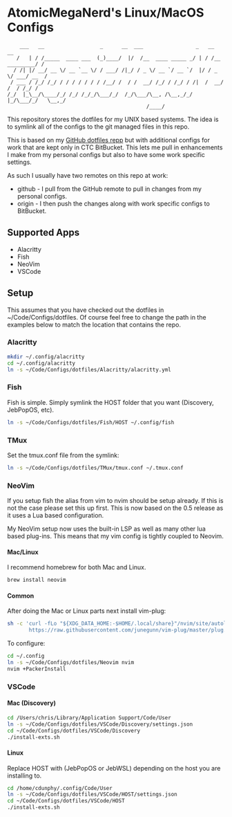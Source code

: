# AtomicMegaNerd's Linux/MacOS Configs

```
    ___   __                  _      __  ___                 _   __              __
   /   | / /_____  ____ ___  (_)____/  |/  /__  ____ _____ _/ | / /__  _________/ /
  / /| |/ __/ __ \/ __ `__ \/ / ___/ /|_/ / _ \/ __ `/ __ `/  |/ / _ \/ ___/ __  /
 / ___ / /_/ /_/ / / / / / / / /__/ /  / /  __/ /_/ / /_/ / /|  /  __/ /  / /_/ /
/_/  |_\__/\____/_/ /_/ /_/_/\___/_/  /_/\___/\__, /\__,_/_/ |_/\___/_/   \__,_/
                                             /____/
```

This repository stores the dotfiles for my UNIX based systems.  The idea is
to symlink all of the configs to the git managed files in this repo.

This is based on my [GitHub dotfiles repp](https://github.com/AtomicMegaNerd/dotfiles) but 
with additional configs for work that are kept only in CTC BitBucket.  This lets me pull in
enhancements I make from my personal configs but also to have some work specific settings.

As such I usually have two remotes on this repo at work:

- github - I pull from the GitHub remote to pull in changes from my personal configs.
- origin - I then push the changes along with work specific configs to BitBucket.

## Supported Apps

* Alacritty
* Fish
* NeoVim
* VSCode

## Setup

This assumes that you have checked out the dotfiles in ~/Code/Configs/dotfiles.
Of course feel free to change the path in the examples below to match the
location that contains the repo.

### Alacritty

```bash
mkdir ~/.config/alacritty
cd ~/.config/alacritty
ln -s ~/Code/Configs/dotfiles/Alacritty/alacritty.yml
```

### Fish

Fish is simple.  Simply symlink the HOST folder that you want (Discovery, JebPopOS, etc).

```bash
ln -s ~/Code/Configs/dotfiles/Fish/HOST ~/.config/fish
```

### TMux

Set the tmux.conf file from the symlink:

```bash
ln -s ~/Code/Configs/dotfiles/TMux/tmux.conf ~/.tmux.conf
```

### NeoVim

If you setup fish the alias from vim to nvim should be setup already. If this
is not the case please set this up first.  This is now based on the 0.5 release as
it uses a Lua based configuration.

My NeoVim setup now uses the built-in LSP as well as many other lua based plug-ins.  This means
that my vim config is tightly coupled to Neovim.

#### Mac/Linux

I recommend homebrew for both Mac and Linux.

```bash
brew install neovim 
```

#### Common

After doing the Mac or Linux parts next install vim-plug:

```bash
sh -c 'curl -fLo "${XDG_DATA_HOME:-$HOME/.local/share}"/nvim/site/autoload/plug.vim --create-dirs \
       https://raw.githubusercontent.com/junegunn/vim-plug/master/plug.vim'
```

To configure:

```bash
cd ~/.config
ln -s ~/Code/Configs/dotfiles/Neovim nvim
nvim +PackerInstall
```

### VSCode

#### Mac (Discovery)

```bash
cd /Users/chris/Library/Application Support/Code/User
ln -s ~/Code/Configs/dotfiles/VSCode/Discovery/settings.json
cd ~/Code/Configs/dotfiles/VSCode/Discovery
./install-exts.sh
```

#### Linux

Replace HOST with (JebPopOS or JebWSL) depending on the host you are installing
to.

```bash
cd /home/cdunphy/.config/Code/User
ln -s ~/Code/Configs/dotfiles/VSCode/HOST/settings.json
cd ~/Code/Configs/dotfiles/VSCode/HOST
./install-exts.sh
```
